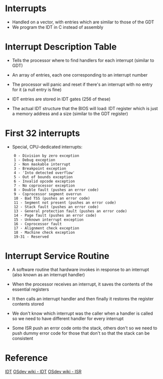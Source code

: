 # Interrupts

- Handled on a vector, with entries which are similar to those of the GDT
- We program the IDT in C instead of assembly

# Interrupt Description Table

- Tells the processor where to find handlers for each interrupt (similar to GDT)
- An array of entries, each one corresponding to an interrupt number
- The processor will panic and reset if there's an interrupt with no entry for it (a null entry is fine)

- IDT entries are stored in IDT gates (256 of these)
- The actual IDT structure that the BIOS will load: IDT register which is just a memory address and a size (similar to the GDT register)

# First 32 interrupts

- Special, CPU-dedicated interrupts:

```
    0 - Division by zero exception
    1 - Debug exception
    2 - Non maskable interrupt
    3 - Breakpoint exception
    4 - 'Into detected overflow'
    5 - Out of bounds exception
    6 - Invalid opcode exception
    7 - No coprocessor exception
    8 - Double fault (pushes an error code)
    9 - Coprocessor segment overrun
    10 - Bad TSS (pushes an error code)
    11 - Segment not present (pushes an error code)
    12 - Stack fault (pushes an error code)
    13 - General protection fault (pushes an error code)
    14 - Page fault (pushes an error code)
    15 - Unknown interrupt exception
    16 - Coprocessor fault
    17 - Alignment check exception
    18 - Machine check exception
    19-31 - Reserved
```

# Interrupt Service Routine

- A software routine that hardware invokes in response to an interrupt (also known as an interrupt handler)

- When the processor receives an interrupt, it saves the contents of the essential registers
- It then calls an interrupt handler and then finally it restores the register contents stored

- We don't know which interrupt was the caller when a handler is called so we need to have different handler for every interrupt

- Some ISR push an error code onto the stack, others don't so we need to push dummy error code for those that don't so that the stack can be consistent

# Reference

[IDT](https://web.archive.org/web/20160326064709/http://jamesmolloy.co.uk/tutorial_html/4.-The%20GDT%20and%20IDT.html)
[OSdev wiki - IDT](https://wiki.osdev.org/Interrupt_Descriptor_Table)
[OSdev wiki - ISR](https://wiki.osdev.org/Interrupt_Service_Routine)
